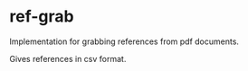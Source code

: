 # ref-grab

Implementation for grabbing references from pdf documents.

Gives references in csv format.


